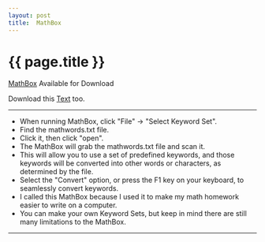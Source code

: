 ```yaml
---
layout: post
title:  MathBox
---
```


{{ page.title }}
================

[MathBox][] Available for Download

Download this [Text][] too.

---

<ul float:left;>
<li>When running MathBox, click "File" -> "Select Keyword Set".</li>
<li>Find the mathwords.txt file.</li>
<li>Click it, then click "open".</li>
<li>The MathBox will grab the mathwords.txt file and scan it.</li>
<li>This will allow you to use a set of predefined keywords, and those keywords will be converted into other words or characters, as determined by the file.</li>
<li>Select the "Convert" option, or press the F1 key on your keyboard, to seamlessly convert keywords.</li>
<li>I called this MathBox because I used it to make my math homework easier to write on a computer.</li>
<li>You can make your own Keyword Sets, but keep in mind there are still many limitations to the MathBox.</li>
</ul>

---

[MathBox]: https://raw.github.com/misterdustinface/MathBox/master/MathBox.jar
[Text]: https://raw.github.com/misterdustinface/MathBox/master/src/mathwords.txt
